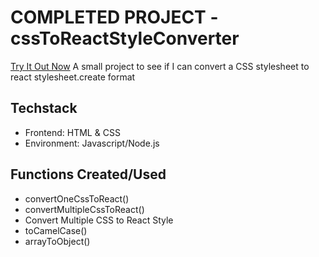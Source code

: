 # COMPLETED PROJECT - cssToReactStyleConverter
[Try It Out Now](https://ben-gee723.github.io/cssToReactStyleConverter/)
A small project to see if I can convert a CSS stylesheet to react stylesheet.create format

## Techstack
 - Frontend: HTML & CSS
 - Environment: Javascript/Node.js

## Functions Created/Used
- convertOneCssToReact()
- convertMultipleCssToReact()
- Convert Multiple CSS to React Style
- toCamelCase()
- arrayToObject()